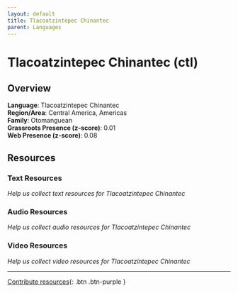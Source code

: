 ```yaml
---
layout: default
title: Tlacoatzintepec Chinantec
parent: Languages
---
```


# Tlacoatzintepec Chinantec (ctl)

## Overview

**Language**: Tlacoatzintepec Chinantec  
**Region/Area**: Central America, Americas  
**Family**: Otomanguean  
**Grassroots Presence (z-score)**: 0.01  
**Web Presence (z-score)**: 0.08  

## Resources

### Text Resources
*Help us collect text resources for Tlacoatzintepec Chinantec*

### Audio Resources
*Help us collect audio resources for Tlacoatzintepec Chinantec*

### Video Resources
*Help us collect video resources for Tlacoatzintepec Chinantec*

---

[Contribute resources](https://forms.office.com/e/1SfLJx3u1r){: .btn .btn-purple }

